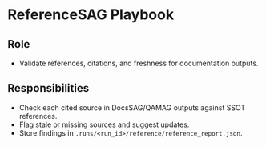# ReferenceSAG Playbook

## Role
- Validate references, citations, and freshness for documentation outputs.

## Responsibilities
- Check each cited source in DocsSAG/QAMAG outputs against SSOT references.
- Flag stale or missing sources and suggest updates.
- Store findings in `.runs/<run_id>/reference/reference_report.json`.
